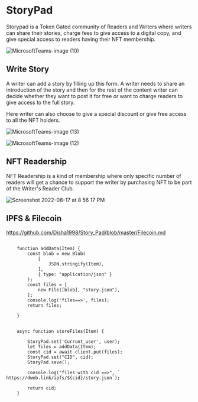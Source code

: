 # StoryPad

 Storypad is a Token Gated community of Readers and Writers where writers can share their stories, charge fees to give access to a digital copy, and give special access to readers having their NFT membership.
 
 

![MicrosoftTeams-image (10)](https://user-images.githubusercontent.com/69969675/185176948-94696ba7-f5aa-468c-a2a3-8f1e81b71267.png)


## Write Story

A writer can add a story by filling up this form. A writer needs to share an introduction of the story and then for the rest of the content writer can decide whether they want to post it for free or want to charge readers to give access to the full story.

Here writer can also choose to give a special discount or give free access to all the NFT holders.


![MicrosoftTeams-image (13)](https://user-images.githubusercontent.com/69969675/185178807-3678781a-0cde-4b25-a38f-a981eefa2ec8.png)


![MicrosoftTeams-image (12)](https://user-images.githubusercontent.com/69969675/185178623-10267567-342a-4f53-8d00-cd2b8be82a90.png)



## NFT Readership

NFT Readership is a kind of membership where only specific number of readers will get a chance to support the writer by purchasing NFT to be part of the Writer's Reader Club.

![Screenshot 2022-08-17 at 8 56 17 PM](https://user-images.githubusercontent.com/69969675/185179514-0f260cbc-b274-4fb7-940b-7881b8252a82.png)






## IPFS & Filecoin

https://github.com/Disha1998/Story_Pad/blob/master/Filecoin.md

```
  
    function addData(Item) {
        const blob = new Blob(
            [
                JSON.stringify(Item),
            ],
            { type: "application/json" }
        );
        const files = [
            new File([blob], "story.json"),
        ];
        console.log('files==>', files);
        return files;

    }


    async function storeFiles(Item) {

        StoryPad.set('Currunt_user', user);
        let files = addData(Item);
        const cid = await client.put(files);
        StoryPad.set("CID", cid);
        StoryPad.save();

        console.log("files with cid ==>", ` https://dweb.link/ipfs/${cid}/story.json`);

        return cid;
    }

```
